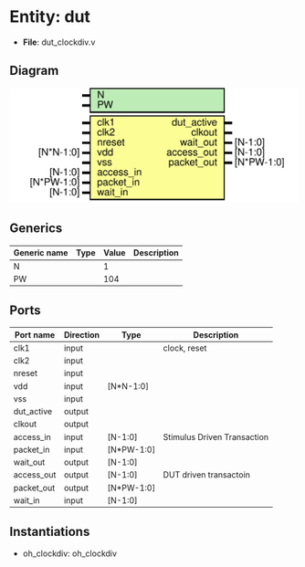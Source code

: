 # Entity: dut

- **File**: dut_clockdiv.v
## Diagram

![Diagram](dut_clockdiv.svg "Diagram")
## Generics

| Generic name | Type | Value | Description |
| ------------ | ---- | ----- | ----------- |
| N            |      | 1     |             |
| PW           |      | 104   |             |
## Ports

| Port name  | Direction | Type       | Description                 |
| ---------- | --------- | ---------- | --------------------------- |
| clk1       | input     |            | clock, reset                |
| clk2       | input     |            |                             |
| nreset     | input     |            |                             |
| vdd        | input     | [N*N-1:0]  |                             |
| vss        | input     |            |                             |
| dut_active | output    |            |                             |
| clkout     | output    |            |                             |
| access_in  | input     | [N-1:0]    | Stimulus Driven Transaction |
| packet_in  | input     | [N*PW-1:0] |                             |
| wait_out   | output    | [N-1:0]    |                             |
| access_out | output    | [N-1:0]    | DUT driven transactoin      |
| packet_out | output    | [N*PW-1:0] |                             |
| wait_in    | input     | [N-1:0]    |                             |
## Instantiations

- oh_clockdiv: oh_clockdiv
